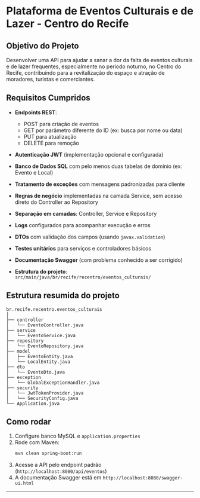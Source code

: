 
# Plataforma de Eventos Culturais e de Lazer - Centro do Recife

## Objetivo do Projeto

Desenvolver uma API para ajudar a sanar a dor da falta de eventos culturais e de lazer frequentes, especialmente no período noturno, no Centro do Recife, contribuindo para a revitalização do espaço e atração de moradores, turistas e comerciantes.

## Requisitos Cumpridos

- **Endpoints REST**:  
  - POST para criação de eventos  
  - GET por parâmetro diferente do ID (ex: busca por nome ou data)  
  - PUT para atualização  
  - DELETE para remoção  

- **Autenticação JWT** (implementação opcional e configurada)

- **Banco de Dados SQL** com pelo menos duas tabelas de domínio (ex: Evento e Local)

- **Tratamento de exceções** com mensagens padronizadas para cliente

- **Regras de negócio** implementadas na camada Service, sem acesso direto do Controller ao Repository

- **Separação em camadas**: Controller, Service e Repository

- **Logs** configurados para acompanhar execução e erros

- **DTOs** com validação dos campos (usando `javax.validation`)

- **Testes unitários** para serviços e controladores básicos

- **Documentação Swagger** (com problema conhecido a ser corrigido)

- **Estrutura do projeto**:  
  `src/main/java/br/recife/recentro/eventos_culturais/`

## Estrutura resumida do projeto

```
br.recife.recentro.eventos_culturais
│
├── controller
│   └── EventoController.java
├── service
│   └── EventoService.java
├── repository
│   └── EventoRepository.java
├── model
│   ├── EventoEntity.java
│   └── LocalEntity.java
├── dto
│   └── EventoDto.java
├── exception
│   └── GlobalExceptionHandler.java
├── security
│   └── JwtTokenProvider.java
│   └── SecurityConfig.java
└── Application.java
```

## Como rodar

1. Configure banco MySQL e `application.properties`
2. Rode com Maven:  
   ```bash
   mvn clean spring-boot:run
   ```  
3. Acesse a API pelo endpoint padrão (`http://localhost:8080/api/eventos`)  
4. A documentação Swagger está em `http://localhost:8080/swagger-ui.html`

---

